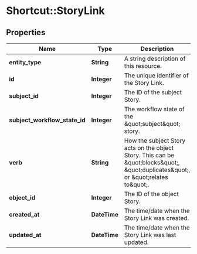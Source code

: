 # Shortcut::StoryLink

## Properties
Name | Type | Description | Notes
------------ | ------------- | ------------- | -------------
**entity_type** | **String** | A string description of this resource. | 
**id** | **Integer** | The unique identifier of the Story Link. | 
**subject_id** | **Integer** | The ID of the subject Story. | 
**subject_workflow_state_id** | **Integer** | The workflow state of the \&quot;subject\&quot; story. | 
**verb** | **String** | How the subject Story acts on the object Story. This can be \&quot;blocks\&quot;, \&quot;duplicates\&quot;, or \&quot;relates to\&quot;. | 
**object_id** | **Integer** | The ID of the object Story. | 
**created_at** | **DateTime** | The time/date when the Story Link was created. | 
**updated_at** | **DateTime** | The time/date when the Story Link was last updated. | 

